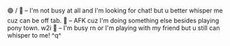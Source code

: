 🟢 / 💬 – I'm not busy at all and I'm looking for chat! but u better whisper me cuz can be off tab.
🌙 – AFK cuz I'm doing something else besides playing pony town. w2i
🔴 – I'm busy rn or I'm playing with my friend but u still can whisper to me! ^q^ 
